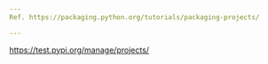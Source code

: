 ```yaml
---
Ref. https://packaging.python.org/tutorials/packaging-projects/

---
```

https://test.pypi.org/manage/projects/

